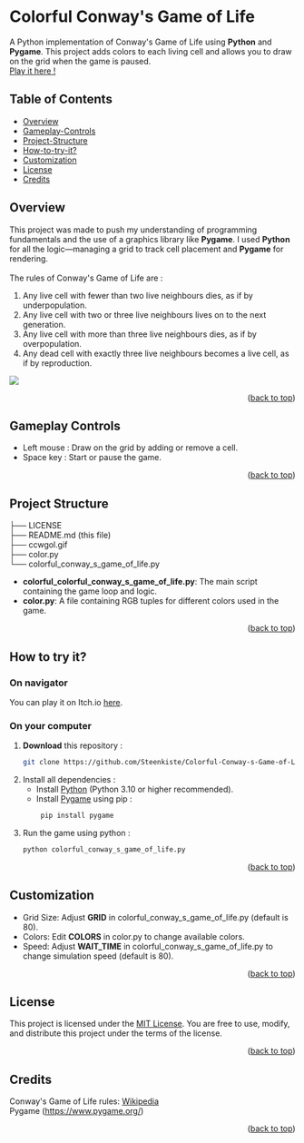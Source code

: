 <a id="readme-top"></a>

# Colorful Conway's Game of Life

A Python implementation of Conway's Game of Life using **Python** and **Pygame**. This project adds colors to each living cell and allows you to draw on the grid when the game is paused.
</br> [Play it here !](https://chivalryincode.itch.io/conways-game-of-life)

## Table of Contents
- [Overview](#overview)
- [Gameplay-Controls](#gameplay-controls)
- [Project-Structure](#project-structure)
- [How-to-try-it?](#how-to-try-it)
- [Customization](#customization)
- [License](#license)
- [Credits](#credits)

## Overview
This project was made to push my understanding of programming fundamentals and the use of a graphics library like **Pygame**. I used **Python** for all the logic—managing a grid to track cell placement and **Pygame** for rendering.
<br />
<br />
The rules of Conway's Game of Life are :
1. Any live cell with fewer than two live neighbours dies, as if by underpopulation.
2. Any live cell with two or three live neighbours lives on to the next generation.
3. Any live cell with more than three live neighbours dies, as if by overpopulation.
4. Any dead cell with exactly three live neighbours becomes a live cell, as if by reproduction.

<img src="./ccwgol.gif"/>

<p align="right">(<a href="#readme-top">back to top</a>)</p>

## Gameplay Controls
- Left mouse : Draw on the grid by adding or remove a cell.
- Space key : Start or pause the game.

<p align="right">(<a href="#readme-top">back to top</a>)</p>

## Project Structure
├── LICENSE <br />
├── README.md (this file) <br />
├── ccwgol.gif <br />
├── color.py <br />
└── colorful_conway_s_game_of_life.py <br />

- **colorful_colorful_conway_s_game_of_life.py**: The main script containing the game loop and logic.
- **color.py**: A file containing RGB tuples for different colors used in the game.

<p align="right">(<a href="#readme-top">back to top</a>)</p>

## How to try it?
### On navigator
You can play it on Itch.io [here](https://chivalryincode.itch.io/conways-game-of-life).

### On your computer
1. **Download** this repository :
   ```bash
   git clone https://github.com/Steenkiste/Colorful-Conway-s-Game-of-Life
2. Install all dependencies :
   - Install [Python](https://www.python.org/downloads/) (Python 3.10 or higher recommended).
   - Install [Pygame](https://www.pygame.org/download.shtml) using pip :
        ```bash
         pip install pygame
5. Run the game using python :
   ```bash
   python colorful_conway_s_game_of_life.py

<p align="right">(<a href="#readme-top">back to top</a>)</p>

## Customization
- Grid Size: Adjust **GRID** in colorful_conway_s_game_of_life.py (default is 80).
- Colors: Edit **COLORS** in color.py to change available colors.
- Speed: Adjust **WAIT_TIME** in colorful_conway_s_game_of_life.py to change simulation speed (default is 80).

<p align="right">(<a href="#readme-top">back to top</a>)</p>

## License
This project is licensed under the [MIT License](LICENSE). You are free to use, modify, and distribute this project under the terms of the license.

<p align="right">(<a href="#readme-top">back to top</a>)</p>

## Credits
Conway's Game of Life rules: [Wikipedia](https://en.wikipedia.org/wiki/Conway%27s_Game_of_Life)
<br /> Pygame (https://www.pygame.org/)

<p align="right">(<a href="#readme-top">back to top</a>)</p>
